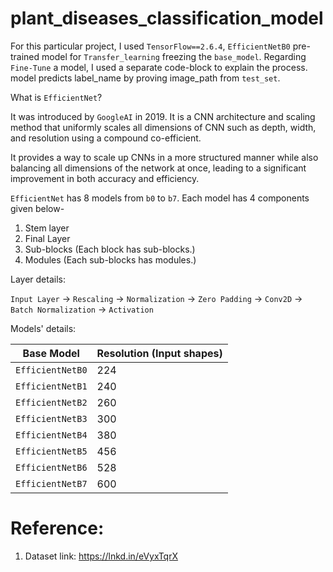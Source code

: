 # plant_diseases_classification_model

For this particular project, I used ```TensorFlow==2.6.4```,  ```EfficientNetB0``` pre-trained model for 
```Transfer_learning``` freezing the ```base_model```.
Regarding ```Fine-Tune``` a model, I used a separate code-block to explain the process. 
model predicts label_name by proving image_path from ```test_set```.


What is ```EfficientNet```?

It was introduced by ```GoogleAI``` in 2019. It is a CNN architecture and scaling method
that uniformly scales all dimensions of CNN such as depth, width, and resolution using 
a compound co-efficient.

It provides a way to scale up CNNs in a more structured manner while also balancing
all dimensions of the network at once, leading to a significant improvement in both
accuracy and efficiency.

```EfficientNet``` has 8 models from ```b0``` to ```b7```. Each model has 4 components
given below-

1. Stem layer
2. Final Layer
3. Sub-blocks (Each block has sub-blocks.)
4. Modules (Each sub-blocks has modules.)

Layer details:


`Input Layer` ->  `Rescaling` -> `Normalization` -> `Zero Padding` -> `Conv2D` -> `Batch Normalization` -> `Activation`


Models' details:

|   Base Model    | Resolution (Input shapes)|
| --------------- | ------------------------ |
| `EfficientNetB0`|          224             |
| `EfficientNetB1`|          240             |
| `EfficientNetB2`|          260             |
| `EfficientNetB3`|          300             |
| `EfficientNetB4`|          380             |
| `EfficientNetB5`|          456             |
| `EfficientNetB6`|          528             |
| `EfficientNetB7`|          600             |



# Reference:
1. Dataset link:  https://lnkd.in/eVyxTqrX
